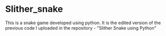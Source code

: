 # Slither_snake
This is a snake game developed using python. It is the edited version of the previous code I uploaded in the repository - "Slither Snake using Python"
